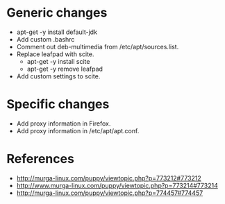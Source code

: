 Generic changes
================
* apt-get -y install default-jdk
* Add custom .bashrc
* Comment out deb-multimedia from /etc/apt/sources.list.
* Replace leafpad with scite.
  * apt-get -y install scite
  * apt-get -y remove leafpad
* Add custom settings to scite.

Specific changes
=================
* Add proxy information in Firefox.
* Add proxy information in /etc/apt/apt.conf.




References
==========
* http://murga-linux.com/puppy/viewtopic.php?p=773212#773212
* http://www.murga-linux.com/puppy/viewtopic.php?p=773214#773214
* http://murga-linux.com/puppy/viewtopic.php?p=774457#774457